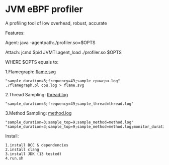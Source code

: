 # JVM eBPF profiler

A profiling tool of low overhead, robust, accurate

Features:

Agent:   java -agentpath:./profiler.so=$OPTS

Attach:  jcmd $pid JVMTI.agent_load ./profiler.so $OPTS

WHERE $OPTS equals to:

1.Flamegraph: [flame.svg](https://github.com/weixingsun/jBProF/blob/master/flame.svg)

    "sample_duration=3;frequency=49;sample_cpu=cpu.log"
    ./flamegraph.pl cpu.log > flame.svg

2.Thread Sampling: [thread.log](https://github.com/weixingsun/jBProF/blob/master/thread.log)

    "sample_duration=3;frequency=49;sample_thread=thread.log"

3.Method Sampling: [method.log](https://github.com/weixingsun/jBProF/blob/master/method.log)

    "sample_duration=3;sample_top=9;sample_method=method.log"
    "sample_duration=3;sample_top=9;sample_method=method.log;monitor_duration=1;monitor_top=4"

Install:

    1.install BCC & dependencies
    2.install clang
    3.install JDK (13 tested)
    4.run.sh
